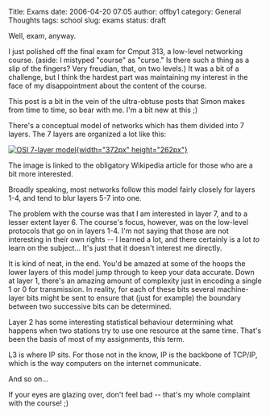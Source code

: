 Title: Exams
date: 2006-04-20 07:05
author: offby1
category: General Thoughts
tags: school
slug: exams
status: draft

Well, exa*m*, anyway.

I just polished off the final exam for Cmput 313, a low-level networking course. (aside: I mistyped "course" as "curse." Is there such a thing as a slip of the fingers? Very freudian, that, on two levels.) It was a bit of a challenge, but I think the hardest part was maintaining my interest in the face of my disappointment about the content of the course.

This post is a bit in the vein of the ultra-obtuse posts that Simon makes from time to time, so bear with me. I'm a bit new at this ;)

There's a conceptual model of networks which has them divided into 7 layers. The 7 layers are organized a lot like this:

[![OSI 7-layer model](http://offby1.files.wordpress.com/2006/04/osi_model.jpg){width="372px" height="262px"}](http://en.wikipedia.org/wiki/OSI_model)

The image is linked to the obligatory Wikipedia article for those who are a bit more interested.

Broadly speaking, most networks follow this model fairly closely for layers 1-4, and tend to blur layers 5-7 into one.

The problem with the course was that I am interested in layer 7, and to a lesser extent layer 6. The course's focus, however, was on the low-level protocols that go on in layers 1-4. I'm not saying that those are not interesting in their own rights \-- I learned a lot, and there certainly is a lot *to* learn on the subject\... It's just that it doesn't interest me directly.

It is kind of neat, in the end. You'd be amazed at some of the hoops the lower layers of this model jump through to keep your data accurate. Down at layer 1, there's an amazing amount of complexity just in encoding a single 1 or 0 for transmission. In reality, for each of these bits several machine-layer bits might be sent to ensure that (just for example) the boundary between two successive bits can be determined.

Layer 2 has some interesting statistical behaviour determining what happens when two stations try to use one resource at the same time. That's been the basis of most of my assignments, this term.

L3 is where IP sits. For those not in the know, IP is the backbone of TCP/IP, which is the way computers on the internet communicate.

And so on\...

If your eyes are glazing over, don't feel bad \-- that's my whole complaint with the course! ;)
